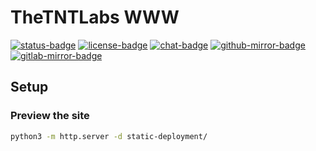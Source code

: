 # TheTNTLabs WWW

[![status-badge](https://ci.codeberg.org/api/badges/TheTNTLabs/WWW/status.svg)](https://ci.codeberg.org/TheTNTLabs/WWW)
[![license-badge](https://img.shields.io/badge/license-MIT-blue)](https://codeberg.org/TheTNTLabs/WWW/src/branch/main/LICENSE.md)
[![chat-badge](https://img.shields.io/badge/chat-on_Zulip-blue)](https://thetntlabs.zulipchat.com/)
[![github-mirror-badge](https://img.shields.io/badge/mirrored-to_GitHub-black)](https://github.com/TheTNTLabs/WWW)
[![gitlab-mirror-badge](https://img.shields.io/badge/mirrored-to_GitLab-orange)](https://gitlab.com/TheTNTLabs/WWW)

## Setup

### Preview the site
```bash
python3 -m http.server -d static-deployment/
```
